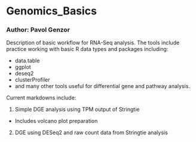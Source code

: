 # Genomics_Basics

### Author: Pavol Genzor
Description of basic workflow for RNA-Seq analysis. The tools include practice working with basic R data types and packages including:
- data.table
- ggplot
- deseq2
- clusterProfiler
- and many other tools useful for differential gene and pathway analysis. 

Current markdowns include:
1. Simple DGE analysis using TPM output of Stringtie
  - Includes volcano plot preparation

2. DGE using DESeq2 and raw count data from Stringtie analysis


